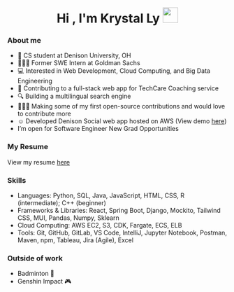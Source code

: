 
<h1 align="center"><b>Hi , I'm Krystal Ly </b><img src="https://media.giphy.com/media/hvRJCLFzcasrR4ia7z/giphy.gif" width="35"></h1>
	
<h3>About me</h3>

- 🏫 CS student at Denison University, OH
- 👩🏻‍💻 Former SWE Intern at Goldman Sachs
- 💻 Interested in Web Development, Cloud Computing, and Big Data Engineering
- 🤗 Contributing to a full-stack web app for TechCare Coaching service
- 🔍 Building a multilingual search engine
- 🧑‍🤝‍🧑 Making some of my first open-source contributions and would love to contribute more
- ☺️ Developed Denison Social web app hosted on AWS (View demo <a href="https://d2043rjub15yfz.cloudfront.net/">here</a>)
- I’m open for Software Engineer New Grad Opportunities

<h3>My Resume</h3>
View my resume <a href="https://drive.google.com/file/d/1LpRU4-f1JMpKOmQjg6Dzz3O1_mtyfsqs/view?usp=sharing/">here</a>

<h3>Skills</h3>

- Languages: Python, SQL, Java, JavaScript, HTML, CSS, R (intermediate); C++ (beginner)
- Frameworks & Libraries: React, Spring Boot, Django, Mockito, Tailwind CSS, MUI, Pandas, Numpy, Sklearn
- Cloud Computing: AWS EC2, S3, CDK, Fargate, ECS, ELB
- Tools: Git, GitHub, GitLab, VS Code, IntelliJ, Jupyter Notebook, Postman, Maven, npm, Tableau, Jira (Agile), Excel

<h3>Outside of work</h3>

- Badminton 🏸
- Genshin Impact 🎮


